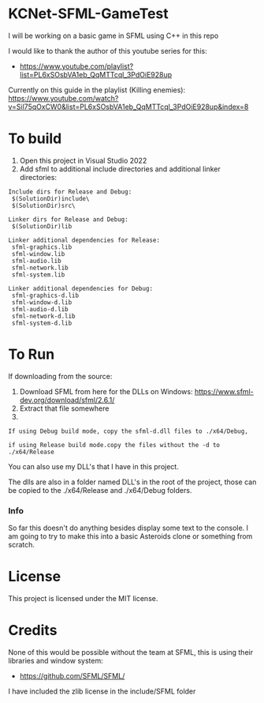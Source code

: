 # KCNet-SFML-GameTest
I will be working on a basic game in SFML using C++ in this repo

I would like to thank the author of this youtube series for this:
* https://www.youtube.com/playlist?list=PL6xSOsbVA1eb_QqMTTcql_3PdOiE928up

Currently on this guide in the playlist (Killing enemies): https://www.youtube.com/watch?v=Sil75qOxCW0&list=PL6xSOsbVA1eb_QqMTTcql_3PdOiE928up&index=8

# To build
1. Open this project in Visual Studio 2022
2. Add sfml to additional include directories and additional linker directories: 
```
Include dirs for Release and Debug: 
 $(SolutionDir)include\
 $(SolutionDir)src\

Linker dirs for Release and Debug: 
 $(SolutionDir)lib

Linker additional dependencies for Release:
 sfml-graphics.lib
 sfml-window.lib
 sfml-audio.lib
 sfml-network.lib
 sfml-system.lib

Linker additional dependencies for Debug:
 sfml-graphics-d.lib
 sfml-window-d.lib
 sfml-audio-d.lib
 sfml-network-d.lib
 sfml-system-d.lib
```

# To Run
If downloading from the source:
1. Download SFML from here for the DLLs on Windows: https://www.sfml-dev.org/download/sfml/2.6.1/
2. Extract that file somewhere
3. 
```
If using Debug build mode, copy the sfml-d.dll files to ./x64/Debug, 

if using Release build mode.copy the files without the -d to ./x64/Release
```

You can also use my DLL's that I have in this project.

The dlls are also in a folder named DLL's in the root of the project, those can be copied to the ./x64/Release and ./x64/Debug folders.


### Info
So far this doesn't do anything besides display some text to the console. I am going to try to make this into a basic Asteroids clone or something from scratch.

# License
This project is licensed under the MIT license.

# Credits
None of this would be possible without the team at SFML, this is using their libraries and window system:
* https://github.com/SFML/SFML/

I have included the zlib license in the include/SFML folder
